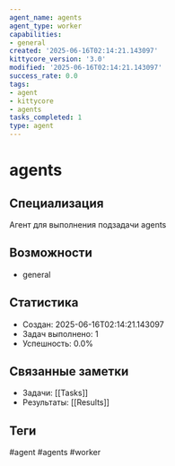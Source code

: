 ```yaml
---
agent_name: agents
agent_type: worker
capabilities:
- general
created: '2025-06-16T02:14:21.143097'
kittycore_version: '3.0'
modified: '2025-06-16T02:14:21.143097'
success_rate: 0.0
tags:
- agent
- kittycore
- agents
tasks_completed: 1
type: agent
---
```


# agents

## Специализация
Агент для выполнения подзадачи agents

## Возможности
- general

## Статистика
- Создан: 2025-06-16T02:14:21.143097
- Задач выполнено: 1
- Успешность: 0.0%

## Связанные заметки
- Задачи: [[Tasks]]
- Результаты: [[Results]]

## Теги
#agent #agents #worker

